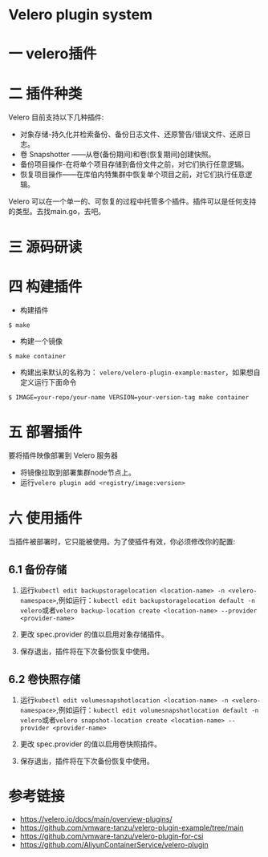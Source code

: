 # Velero plugin system

# 一 velero插件



# 二 插件种类

Velero 目前支持以下几种插件: 

* 对象存储-持久化并检索备份、备份日志文件、还原警告/错误文件、还原日志。
* 卷 Snapshotter ——从卷(备份期间)和卷(恢复期间)创建快照。
* 备份项目操作-在将单个项目存储到备份文件之前，对它们执行任意逻辑。
* 恢复项目操作——在库伯内特集群中恢复单个项目之前，对它们执行任意逻辑。

Velero 可以在一个单一的、可恢复的过程中托管多个插件。插件可以是任何支持的类型。去找main.go，去吧。

# 三 源码研读



# 四 构建插件

* 构建插件

```shell
$ make
```

* 构建一个镜像

```shell
$ make container
```

* 构建出来默认的名称为： `velero/velero-plugin-example:master`，如果想自定义运行下面命令

```shell
$ IMAGE=your-repo/your-name VERSION=your-version-tag make container 
```



# 五 部署插件

要将插件映像部署到 Velero 服务器

* 将镜像拉取到部署集群node节点上。
* 运行`velero plugin add <registry/image:version>`

# 六 使用插件

当插件被部署时，它只能被使用。为了使插件有效，你必须修改你的配置:

## 6.1 备份存储

1. 运行`kubectl edit backupstoragelocation <location-name> -n <velero-namespace>`,例如运行：`kubectl edit backupstoragelocation default -n velero`或者`velero backup-location create <location-name> --provider <provider-name>`

2. 更改 spec.provider 的值以启用对象存储插件。
3. 保存退出，插件将在下次备份恢复中使用。

## 6.2 卷快照存储

1. 运行`kubectl edit volumesnapshotlocation <location-name> -n <velero-namespace>`,例如运行：`kubectl edit volumesnapshotlocation default -n velero`或者`velero snapshot-location create <location-name> --provider <provider-name>`

2. 更改 spec.provider 的值以启用卷快照插件。
3. 保存退出，插件将在下次备份恢复中使用。







# 参考链接

* https://velero.io/docs/main/overview-plugins/
* https://github.com/vmware-tanzu/velero-plugin-example/tree/main
* https://github.com/vmware-tanzu/velero-plugin-for-csi
* https://github.com/AliyunContainerService/velero-plugin
